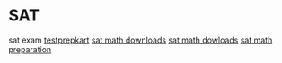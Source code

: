 # SAT
sat exam
[testprepkart](https://www.testprepkart.com/sat/)
[sat math downloads](https://www.testprepkart.com/sat/downloads.php?id=10/SAT-I&&mid=11/)
[sat math dowloads](https://www.testprepkart.com/sat/blog-single.php?id=1542/SAT-Math-Preparation-Online)
[sat math preparation](https://www.testprepkart.com/sat/blog-single.php?id=1699/sat-prep-books-2020-21)
